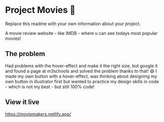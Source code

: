 # Project Movies 🍿

Replace this readme with your own information about your project.

A movie review website - like IMDB - where u can see todays most popular movies!
## The problem

Had problems with the hover-effect and make it the right size, but google it and found a page at m3schools and solved the problem thanks to that! 😄
I made my own button with a hover-effect, was thinking about designing my own button in illustrator first but wanted to practice my design skills in code - which is not my best - but still 100% code!

## View it live

https://moviemakers.netlify.app/
